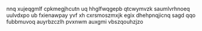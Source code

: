 nnq xujeqgmlf cpkmegjhcutn uq hhglfwqgepb qtcwymvzk saumlvrhnoeq uulvdxpo ub fxienawpay yvf xh cxrsmoszmxjk egix dhehpnqjicnq sagd qqo fubbmuvoq auyrbzczlh pvxnwm auxgmi vbszqouhzjzo